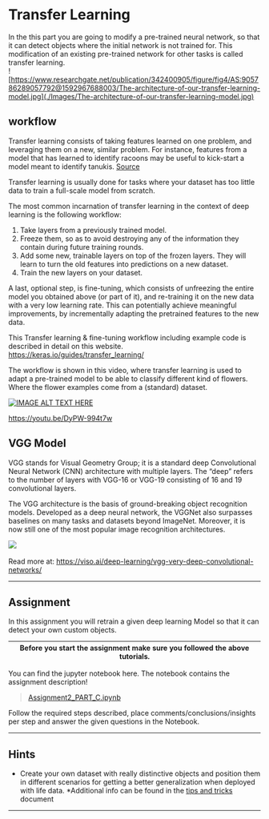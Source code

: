 # Transfer Learning


In the this part you are going to modify a pre-trained neural network, so that it can detect objects where the initial network is not trained for. This modification of an existing pre-trained network for other tasks is called transfer learning.  
![https://www.researchgate.net/publication/342400905/figure/fig4/AS:905786289057792@1592967688003/The-architecture-of-our-transfer-learning-model.jpg](./Images/The-architecture-of-our-transfer-learning-model.jpg)


## workflow
Transfer learning consists of taking features learned on one problem, and leveraging them on a new, similar problem. For instance, features from a model that has learned to identify racoons may be useful to kick-start a model meant to identify tanukis. [Source](https://keras.io/guides/transfer_learning)

Transfer learning is usually done for tasks where your dataset has too little data to train a full-scale model from scratch.

The most common incarnation of transfer learning in the context of deep learning is the following workflow:

1. Take layers from a previously trained model.
2. Freeze them, so as to avoid destroying any of the information they contain during future training rounds.
3. Add some new, trainable layers on top of the frozen layers. They will learn to turn the old features into predictions on a new dataset.
4. Train the new layers on your dataset.

A last, optional step, is fine-tuning, which consists of unfreezing the entire model you obtained above (or part of it), and re-training it on the new data with a very low learning rate. This can potentially achieve meaningful improvements, by incrementally adapting the pretrained features to the new data.

This Transfer learning & fine-tuning workflow including example code is described in detail on this website.
https://keras.io/guides/transfer_learning/

The workflow is shown in this video, where transfer learning is used to adapt a pre-trained model to be able to classify different kind of flowers. Where the flower examples come from a (standard) dataset.

[![IMAGE ALT TEXT HERE](https://img.youtube.com/vi/DyPW-994t7w/0.jpg)](https://youtu.be/DyPW-994t7w)

https://youtu.be/DyPW-994t7w


<!--
Before you can start transfer learning, you first have to setup the Jetson to be used for this assignment, then you will get acquainted with Inference and we will provide you with some information about transfer learning on the given network. After reading / doing these steps you can move on to the Assignment.

## Preparation Jetson

You are going to use **another docker image**, new tools and a camera for this assignment, first check the
[PartC_GettingStarted.md](PartC_GettingStarted.md) how to get everything up and running!


> **NOTE: Before Launching your Docker container.** Be aware that it will search and use the available screens and video devices, so, you must have your camera plugged when starting the container otherwise it won't be able to attach it. Please use either a Desktop terminal (external Screen) or VNC before launching the Docker image, if you use SSH instead, you will get the no "X window" available Warning!.

Launch the docker container: `$ ./inference` . This takes care of launching the Docker container with the peripheral and mounting of Folders needed. This docker container has installed all the dependencies needed for this assignment, which means that **you must skip the Setup step in the tutorial mentioned in the given Tutorials**. Remember that you have preinstalled two Docker images in your Jetson SD Card, so, now is the time to use the second container.
-->

<!--
## Inference

Before we start talking about transfer learning, we should first talk about Inference.
Machine learning inference is the process of running live data points into a machine learning algorithm  to calculate an output. This process is also referred to as “operationalizing an ML model” or “putting an ML model into production.” When an ML model is running in production, it is often then described as artificial intelligence (AI) since it is performing functions similar to human thinking and analysis. Machine learning inference basically entails deploying a software application into a production environment, as the ML model is typically just software code that implements a mathematical algorithm. That algorithm makes calculations based on the characteristics of the data, known as “features” in the ML vernacular. [Source](https://hazelcast.com/glossary/machine-learning-inference/)

The video below shows how Object Detection inference works on the jetson, explains the network used for the Assignment and where it is pre-trained for.
Watch the video as reference, you don't need to implement the code.
[![IMAGE ALT TEXT HERE](https://img.youtube.com/vi/obt60r8ZeB0/0.jpg)](https://www.youtube.com/watch?v=obt60r8ZeB0)
https://www.youtube.com/watch?v=obt60r8ZeB0

> NOTE: If you want , you can run this inference network yourselves as described in the [PartC_GettingStarted.md](PartC_GettingStarted.md)

-->
<!--
## SSD-Mobilenet

In this assignment you will apply transfer learning while retrain the last layers. You will use the SSD-Mobilenet network. The MobileNet model is designed to be used in mobile applications, and it is TensorFlow’s first mobile computer vision model [(Source)](https://medium.com/analytics-vidhya/image-classification-with-mobilenet-cc6fbb2cd470).
MobileNet uses depthwise separable convolutions. It significantly reduces the number of parameters when compared to the network with regular convolutions with the same depth in the nets. This results in lightweight deep neural networks.  

SSD stands for Single-Shot multibox Detection
The SSD architecture is a single convolution network that learns to predict bounding box locations and classify these locations in one pass. Hence, SSD can be trained end-to-end. The SSD network consists of base architecture (MobileNet in this case) followed by several convolution layers
![](https://github.com/dusty-nv/jetson-inference/raw/dev/docs/images/pytorch-ssd-mobilenet.jpg)

By using SSD, we only need to take one single shot to detect multiple objects within the image, while regional proposal network (RPN) based approaches such as R-CNN series that need two shots, one for generating region proposals, one for detecting the object of each proposal. Thus, SSD is much faster compared with two-shot RPN-based approaches.

For more details about SSD architecture and its working, please read it’s official paper.
(**Disclaimer: this is not part of the assignment!** you can get to know more [here](https://arxiv.org/abs/1512.02325) and you can find the code [here](https://github.com/weiliu89/caffe/tree/ssd), **But you don't need to**).

![SSD: Multiple oobject detector](https://camo.githubusercontent.com/bbad39ef4c2b5bae85d2ee7ab9adb9f41a500b5de55fa2dce198f51d5c28ffe1/687474703a2f2f7777772e63732e756e632e6564752f7e776c69752f7061706572732f7373642e706e67)

-->

## VGG Model

VGG stands for Visual Geometry Group; it is a standard deep Convolutional Neural Network (CNN) architecture with multiple layers. The “deep” refers to the number of layers with VGG-16 or VGG-19 consisting of 16 and 19 convolutional layers.

The VGG architecture is the basis of ground-breaking object recognition models. Developed as a deep neural network, the VGGNet also surpasses baselines on many tasks and datasets beyond ImageNet. Moreover, it is now still one of the most popular image recognition architectures.

![](https://viso.ai/wp-content/uploads/2021/10/vgg-neural-network-architecture.png})

Read more at: https://viso.ai/deep-learning/vgg-very-deep-convolutional-networks/

---
## Assignment

In this assignment you will retrain a given deep learning Model so that it can detect your  own custom  objects.

| Before you start the assignment make sure you followed the above tutorials. |
| ---|

You can find the jupyter notebook here. The notebook contains the assignment description!
> [Assignment2_PART_C.ipynb](Assignment2_PART_C.ipynb)

Follow the required steps described, place comments/conclusions/insights per step and answer the given questions in the Notebook.

---

## Hints

* Create your own dataset with really distinctive objects and position them in different scenarios for getting a better generalization when deployed with life data.
*Additional info can be found in the [tips and tricks](TipsAndTricks.md) document



<!--
# Assignment: Transfer Learning on your Own Dataset

You will get to use the power of Transfer learning with **your own dataset**. So in this assignment you are going to retrain the given SSD-Mobilenet Model with your own detectable objects (at least 3 different objects). For doing so, you should follow the next step:

> NOTE: **Read the entire Assignment before reading any of the mentioned tutorials !**

[![IMAGE ALT TEXT HERE](https://img.youtube.com/vi/2XMkPW_sIGg/0.jpg)](https://www.youtube.com/watch?v=2XMkPW_sIGg)

* The above [video](https://www.youtube.com/watch?v=2XMkPW_sIGg) will lead you through the assignment, so, **you must watch it entirely** and repeat the process implemented by the author. For performing Part C of Assignment2, it is not required to write a single line of Python Code, only terminal scripts.
* Read and follow [this tutorial](https://github.com/dusty-nv/jetson-inference/blob/master/docs/pytorch-collect-detection.md) step by step until (included) section **Training your Model**. **Be aware!**, in the section **Launching the Tool** your tool is already installed in the Docker container, so, launch it using: `$ camera-capture python/training/detection/ssd`
* Use between 25 to 50 images for each class for at least 3 classes
   and be sure that you take the images from different angles and different distances for each object. In other words, changing the environment where your objects are while training will lead to a better performance (generalization).
* If you desire to use existing images for training your model, you can see the [Aditional Material](#aditional-material) but limit the amount of images to a maximum of 50.

Don't forget to check the [Hints and Tips](#hints-and-tips)

As an example you can watch our own implementation of this Assignment:

[![IMAGE ALT TEXT HERE](https://img.youtube.com/vi/DQNJEWLPDCc/0.jpg)](https://www.youtube.com/watch?v=DQNJEWLPDCc)

After following the above mentioned two tutorials you should be good to go and take care of your deliverables!
-->

---

<!--
## Deliverables

You must retrain the given SSD-Mobilenet Model to your own detectable objects (at least 3 different objects).
You should be able to show and explain the following:

1. Your collected data should at least be useful to classify at least 3 custom objects.
2. Explain what your input object represents and how the result should be classified
3. Explain the pre-processing steps of the object training image(s) before you can feed it to the network.
4. What features do you think are extracted (relevant)?
5. Show (in report and video) how accurate your predicted model is, how does your detection behave in other unseen situations?  Also explain in what situation and why it does (not) perform well. Supported your statements by measurement data!
6. Explain the parameters that you used for re-training this network?
7. This example uses a custom (but pre-trained) network architecture, explain how it works and why it is build up this way?

You should hand in:
* A Document answering the given questions and showing the results of your classifications
* A Video showing and explaining the processs / results

-->


<!--

## Hints and Tips

Not much to add except for:
* Create your own dataset with really distinctive objects and position them in different scenarios for getting a better generalization when deployed with life data.


* When training the SSD-Mobilenet Model for the first time while following the tutorial, please limit the amount images to use to less than 100 and use no more than 3 classes to save time and to ensure that it wont crash.
* When retraining for your own dataset use no more than 50 images for each class and no more than 5 classes, for the shared example implementation we used just 25 images and it gives a fair enough performance when at a close distance and with nothing in front of the object.
-->

<!--

---


## Aditional Material

### Train your SSD-Mobilenet Model with The Open Images dataset

For training your SSD-Mobilenet model with the [Open Images](https://storage.googleapis.com/openimages/web/visualizer/index.html?set=train&type=detection&c=%2Fm%2F0fp6w) dataset contains over 600 object classes that you can pick and choose from. Read and follow step by step [this tutorial](https://github.com/dusty-nv/jetson-inference/blob/9b66fbf38dcd0e81f37eb3748db3df0a221b4fa7/docs/pytorch-ssd.md), you should skip the **Setup** section of the tutorial, but if you insist in following it, then remember that you already have the Docker container preinstalled.

-->
